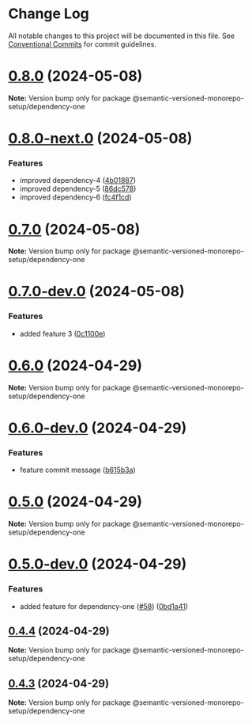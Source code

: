 # Change Log

All notable changes to this project will be documented in this file.
See [Conventional Commits](https://conventionalcommits.org) for commit guidelines.

# [0.8.0](https://github.com/gbublys/semantic-versioned-monorepo-setup/compare/@semantic-versioned-monorepo-setup/dependency-one@0.8.0-next.0...@semantic-versioned-monorepo-setup/dependency-one@0.8.0) (2024-05-08)

**Note:** Version bump only for package @semantic-versioned-monorepo-setup/dependency-one





# [0.8.0-next.0](https://github.com/gbublys/semantic-versioned-monorepo-setup/compare/@semantic-versioned-monorepo-setup/dependency-one@0.7.0...@semantic-versioned-monorepo-setup/dependency-one@0.8.0-next.0) (2024-05-08)


### Features

* improved dependency-4 ([4b01887](https://github.com/gbublys/semantic-versioned-monorepo-setup/commit/4b01887a18ba7bfbc57c668a978c6c87c32aba4f))
* improved dependency-5 ([86dc578](https://github.com/gbublys/semantic-versioned-monorepo-setup/commit/86dc578ff1970ed80ccaf5e67f89af28e15809c8))
* improved dependency-6 ([fc4f1cd](https://github.com/gbublys/semantic-versioned-monorepo-setup/commit/fc4f1cdf9a228060d13d61b3ab24e922d2be2b52))





# [0.7.0](https://github.com/gbublys/semantic-versioned-monorepo-setup/compare/@semantic-versioned-monorepo-setup/dependency-one@0.7.0-dev.0...@semantic-versioned-monorepo-setup/dependency-one@0.7.0) (2024-05-08)

**Note:** Version bump only for package @semantic-versioned-monorepo-setup/dependency-one





# [0.7.0-dev.0](https://github.com/gbublys/semantic-versioned-monorepo-setup/compare/@semantic-versioned-monorepo-setup/dependency-one@0.6.0...@semantic-versioned-monorepo-setup/dependency-one@0.7.0-dev.0) (2024-05-08)


### Features

* added feature 3 ([0c1100e](https://github.com/gbublys/semantic-versioned-monorepo-setup/commit/0c1100ecd563838f15f60f9dcd4cd4031c49946a))





# [0.6.0](https://github.com/gbublys/semantic-versioned-monorepo-setup/compare/@semantic-versioned-monorepo-setup/dependency-one@0.6.0-dev.0...@semantic-versioned-monorepo-setup/dependency-one@0.6.0) (2024-04-29)

**Note:** Version bump only for package @semantic-versioned-monorepo-setup/dependency-one





# [0.6.0-dev.0](https://github.com/gbublys/semantic-versioned-monorepo-setup/compare/@semantic-versioned-monorepo-setup/dependency-one@0.5.0...@semantic-versioned-monorepo-setup/dependency-one@0.6.0-dev.0) (2024-04-29)


### Features

* feature commit message ([b615b3a](https://github.com/gbublys/semantic-versioned-monorepo-setup/commit/b615b3ae15b61bda0ed84b31c89ca96775e2c13d))





# [0.5.0](https://github.com/gbublys/semantic-versioned-monorepo-setup/compare/@semantic-versioned-monorepo-setup/dependency-one@0.5.0-dev.0...@semantic-versioned-monorepo-setup/dependency-one@0.5.0) (2024-04-29)

**Note:** Version bump only for package @semantic-versioned-monorepo-setup/dependency-one





# [0.5.0-dev.0](https://github.com/gbublys/semantic-versioned-monorepo-setup/compare/@semantic-versioned-monorepo-setup/dependency-one@0.4.4...@semantic-versioned-monorepo-setup/dependency-one@0.5.0-dev.0) (2024-04-29)


### Features

* added feature for dependency-one ([#58](https://github.com/gbublys/semantic-versioned-monorepo-setup/issues/58)) ([0bd1a41](https://github.com/gbublys/semantic-versioned-monorepo-setup/commit/0bd1a411c0a9f2dd9c5f2e7a493fccf1219b72d2))





## [0.4.4](https://github.com/gbublys/semantic-versioned-monorepo-setup/compare/@semantic-versioned-monorepo-setup/dependency-one@0.4.3...@semantic-versioned-monorepo-setup/dependency-one@0.4.4) (2024-04-29)

**Note:** Version bump only for package @semantic-versioned-monorepo-setup/dependency-one





## [0.4.3](https://github.com/gbublys/semantic-versioned-monorepo-setup/compare/@semantic-versioned-monorepo-setup/dependency-one@0.4.1...@semantic-versioned-monorepo-setup/dependency-one@0.4.3) (2024-04-29)

**Note:** Version bump only for package @semantic-versioned-monorepo-setup/dependency-one
